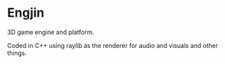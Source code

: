 # Engjin
3D game engine and platform.

Coded in C++ using raylib as the renderer for audio and visuals and other things.
